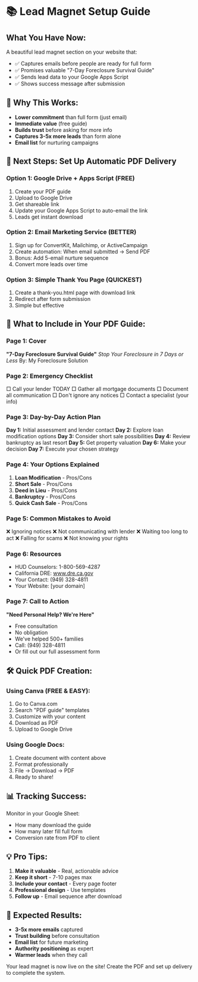 # 📚 Lead Magnet Setup Guide

## What You Have Now:
A beautiful lead magnet section on your website that:
- ✅ Captures emails before people are ready for full form
- ✅ Promises valuable "7-Day Foreclosure Survival Guide"
- ✅ Sends lead data to your Google Apps Script
- ✅ Shows success message after submission

## 🎯 Why This Works:
- **Lower commitment** than full form (just email)
- **Immediate value** (free guide)
- **Builds trust** before asking for more info
- **Captures 3-5x more leads** than form alone
- **Email list** for nurturing campaigns

## 📧 Next Steps: Set Up Automatic PDF Delivery

### Option 1: Google Drive + Apps Script (FREE)
1. Create your PDF guide
2. Upload to Google Drive
3. Get shareable link
4. Update your Google Apps Script to auto-email the link
5. Leads get instant download

### Option 2: Email Marketing Service (BETTER)
1. Sign up for ConvertKit, Mailchimp, or ActiveCampaign
2. Create automation: When email submitted → Send PDF
3. Bonus: Add 5-email nurture sequence
4. Convert more leads over time

### Option 3: Simple Thank You Page (QUICKEST)
1. Create a thank-you.html page with download link
2. Redirect after form submission
3. Simple but effective

## 📝 What to Include in Your PDF Guide:

### Page 1: Cover
**"7-Day Foreclosure Survival Guide"**
*Stop Your Foreclosure in 7 Days or Less*
By: My Foreclosure Solution

### Page 2: Emergency Checklist
□ Call your lender TODAY
□ Gather all mortgage documents
□ Document all communication
□ Don't ignore any notices
□ Contact a specialist (your info)

### Page 3: Day-by-Day Action Plan
**Day 1:** Initial assessment and lender contact
**Day 2:** Explore loan modification options
**Day 3:** Consider short sale possibilities
**Day 4:** Review bankruptcy as last resort
**Day 5:** Get property valuation
**Day 6:** Make your decision
**Day 7:** Execute your chosen strategy

### Page 4: Your Options Explained
1. **Loan Modification** - Pros/Cons
2. **Short Sale** - Pros/Cons
3. **Deed in Lieu** - Pros/Cons
4. **Bankruptcy** - Pros/Cons
5. **Quick Cash Sale** - Pros/Cons

### Page 5: Common Mistakes to Avoid
❌ Ignoring notices
❌ Not communicating with lender
❌ Waiting too long to act
❌ Falling for scams
❌ Not knowing your rights

### Page 6: Resources
- HUD Counselors: 1-800-569-4287
- California DRE: www.dre.ca.gov
- Your Contact: (949) 328-4811
- Your Website: [your domain]

### Page 7: Call to Action
**"Need Personal Help? We're Here"**
- Free consultation
- No obligation
- We've helped 500+ families
- Call: (949) 328-4811
- Or fill out our full assessment form

## 🛠️ Quick PDF Creation:

### Using Canva (FREE & EASY):
1. Go to Canva.com
2. Search "PDF guide" templates
3. Customize with your content
4. Download as PDF
5. Upload to Google Drive

### Using Google Docs:
1. Create document with content above
2. Format professionally
3. File → Download → PDF
4. Ready to share!

## 📊 Tracking Success:

Monitor in your Google Sheet:
- How many download the guide
- How many later fill full form
- Conversion rate from PDF to client

## 💡 Pro Tips:

1. **Make it valuable** - Real, actionable advice
2. **Keep it short** - 7-10 pages max
3. **Include your contact** - Every page footer
4. **Professional design** - Use templates
5. **Follow up** - Email sequence after download

## 🎯 Expected Results:

- **3-5x more emails** captured
- **Trust building** before consultation
- **Email list** for future marketing
- **Authority positioning** as expert
- **Warmer leads** when they call

Your lead magnet is now live on the site! Create the PDF and set up delivery to complete the system.